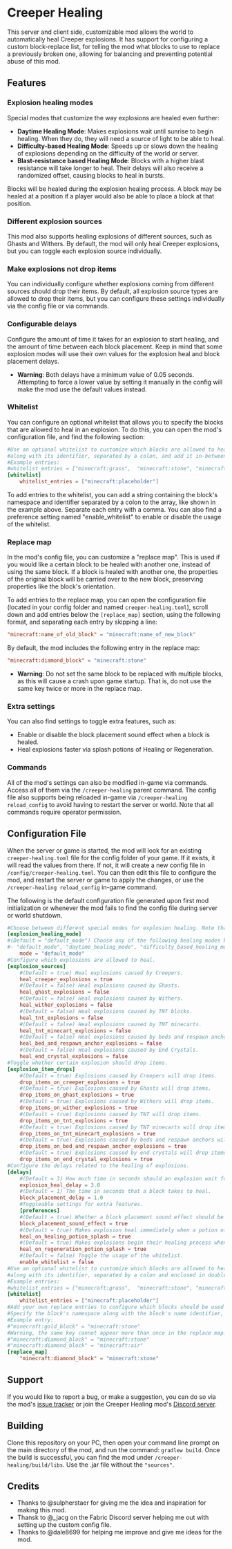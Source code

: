 # Creeper Healing
This server and client side, customizable mod allows the world to automatically heal Creeper explosions. It has support for configuring a custom block-replace list, for telling the mod what blocks to use to replace a previously broken one, allowing for balancing and preventing potential abuse of this mod.

## Features

### Explosion healing modes

Special modes that customize the way explosions are healed even further:

- **Daytime Healing Mode**: Makes explosions wait until sunrise to begin healing. When they do, they will need a source of light to be able to heal.
- **Difficulty-based Healing Mode**: Speeds up or slows down the healing of explosions depending on the difficulty of the world or server.
- **Blast-resistance based Healing Mode**: Blocks with a higher blast resistance will take longer to heal. Their delays will also receive a randomized offset, causing blocks to heal in bursts.

Blocks will be healed during the explosion healing process. A block may be healed at a position if a player would also be able to place a block at that position.

### Different explosion sources

This mod also supports healing explosions of different sources, such as Ghasts and Withers. By default, the mod will only heal Creeper explosions, but you can toggle each explosion source individually.

### Make explosions not drop items

You can individually configure whether explosions coming from different sources should drop their items. By default, all explosion source types are allowed to drop their items, but you can configure these settings individually via the config file or via commands.

### Configurable delays

Configure the amount of time it takes for an explosion to start healing, and the amount of time between each block placement.
Keep in mind that some explosion modes will use their own values for the explosion heal and block placement delays.

- **Warning**: Both delays have a minimum value of 0.05 seconds. Attempting to force a lower value by setting it manually in the config will make the mod use the default values instead.

### Whitelist

You can configure an optional whitelist that allows you to specify the blocks that are allowed to heal in an explosion. To do this, you can open the mod's configuration file, and find the following section:

```toml
#Use an optional whitelist to customize which blocks are allowed to heal. To add an entry, specify the block's namespace
#along with its identifier, separated by a colon, and add it in-between the square brackets below. Separate each entry with a comma.
#Example entries:
#whitelist_entries = ["minecraft:grass",  "minecraft:stone", "minecraft:sand"]
[whitelist]
	whitelist_entries = ["minecraft:placeholder"]
```

To add entries to the whitelist, you can add a string containing the block's namespace and identifier separated by a colon to the array, like shown in the example above. Separate each entry with a comma.
You can also find a preference setting named "enable_whitelist" to enable or disable the usage of the whitelist.

### Replace map

In the mod's config file, you can customize a "replace map". This is used if you would like a certain block to be healed with another one, instead of using the same block. If a block is healed with another one, the properties of the original block will be carried over to the new block, preserving properties like the block's orientation.

To add entries to the replace map, you can open the configuration file (located in your config folder and named `creeper-healing.toml`), scroll down and add entries below the `[replace_map]` section, using the following format, and separating each entry by skipping a line:

```toml
"minecraft:name_of_old_block" = "minecraft:name_of_new_block"
```

By default, the mod includes the following entry in the replace map:

```toml
"minecraft:diamond_block" = "minecraft:stone"
```

- **Warning**: Do not set the same block to be replaced with multiple blocks, as this will cause a crash upon game startup. That is, do not use the same key twice or more in the replace map.

### Extra settings

You can also find settings to toggle extra features, such as:

- Enable or disable the block placement sound effect when a block is healed.
- Heal explosions faster via splash potions of Healing or Regeneration.

### Commands

All of the mod's settings can also be modified in-game via commands. Access all of them via the `/creeper-healing` parent command. The config file also supports being reloaded in-game via `/creeper-healing reload_config` to avoid having to restart the server or world. Note that all commands require operator permission.

## Configuration  File
When the server or game is started, the mod will look for an existing `creeper-healing.toml` file for the config folder of your game. If it exists, it will read the values from there. If not, it will create a new config file in `/config/creeper-healing.toml`. You can then edit this file to configure the mod, and restart the server or game to apply the changes, or use the `/creeper-healing reload_config` in-game command.

The following is the default configuration file generated upon first mod initialization or whenever the mod fails to find the config file during server or world shutdown.

```toml
#Choose between different special modes for explosion healing. Note that certain healing modes will not follow the explosion delay and block delay settings.
[explosion_healing_mode]
#(Default = "default_mode") Choose any of the following healing modes by copying one of the strings and pasting it into the value of the "mode" setting below:
#- "default_mode", "daytime_healing_mode", "difficulty_based_healing_mode", "blast_resistance_based_healing_mode" 
    mode = "default_mode"
#Configure which explosions are allowed to heal.
[explosion_sources]
    #(Default = true) Heal explosions caused by Creepers.
    heal_creeper_explosions = true
    #(Default = false) Heal explosions caused by Ghasts.
    heal_ghast_explosions = false
    #(Default = false) Heal explosions caused by Withers.
    heal_wither_explosions = false
    #(Default = false) Heal explosions caused by TNT blocks.
    heal_tnt_explosions = false
    #(Default = false) Heal explosions caused by TNT minecarts.
    heal_tnt_minecart_explosions = false
    #(Default = false) Heal explosions caused by beds and respawn anchors.
    heal_bed_and_respawn_anchor_explosions = false
    #(Default = false) Heal explosions caused by End Crystals.
    heal_end_crystal_explosions = false
#Toggle whether certain explosion should drop items.
[explosion_item_drops]
    #(Default = true) Explosions caused by Creepers will drop items.
    drop_items_on_creeper_explosions = true
    #(Default = true) Explosions caused by Ghasts will drop items.
    drop_items_on_ghast_explosions = true
    #(Default = true) Explosions caused by Withers will drop items.
    drop_items_on_wither_explosions = true
    #(Default = true) Explosions caused by TNT will drop items.
    drop_items_on_tnt_explosions = true
    #(Default = true) Explosions caused by TNT minecarts will drop items.
    drop_items_on_tnt_minecart_explosions = true
    #(Default = true) Explosions caused by beds and respawn anchors will drop items.
    drop_items_on_bed_and_respawn_anchor_explosions = true
    #(Default = true) Explosions caused by end crystals will drop items.
    drop_items_on_end_crystal_explosions = true
#Configure the delays related to the healing of explosions.
[delays]
    #(Default = 3) How much time in seconds should an explosion wait for to begin healing.
    explosion_heal_delay = 3.0
    #(Default = 1) The time in seconds that a block takes to heal.
    block_placement_delay = 1.0
    #Toggleable settings for extra features.
    [preferences]
    #(Default = true) Whether a block placement sound effect should be played when a block is healed.
    block_placement_sound_effect = true
    #(Default = true) Makes explosion heal immediately when a potion of Healing is thrown on them.
    heal_on_healing_potion_splash = true
    #(Default = true) Makes explosions begin their healing process when a potion of Regeneration is thrown on them.
    heal_on_regeneration_potion_splash = true
    #(Default = false) Toggle the usage of the whitelist.
    enable_whitelist = false
#Use an optional whitelist to customize which blocks are allowed to heal. To add an entry, specify the block's namespace
#along with its identifier, separated by a colon and enclosed in double quotes, and add it in-between the square brackets below. Separate each entry with a comma.
#Example entries:
#whitelist_entries = ["minecraft:grass",  "minecraft:stone", "minecraft:sand"]
[whitelist]
    whitelist_entries = ["minecraft:placeholder"]
#Add your own replace entries to configure which blocks should be used to heal other blocks. The block on the right will be used to heal the block on the left.
#Specify the block's namespace along with the block's name identifier, separated by a colon and enclosed in double quotes.
#Example entry:
#"minecraft:gold_block" = "minecraft:stone"
#Warning, the same key cannot appear more than once in the replace map! For example, the following will cause an error:
#"minecraft:diamond_block" = "minecraft:stone"
#"minecraft:diamond_block" = "minecraft:air" 
[replace_map]
    "minecraft:diamond_block" = "minecraft:stone"
```

## Support

If you would like to report a bug, or make a suggestion, you can do so via the mod's [issue tracker](https://github.com/ArkoSammy12/creeper-healing/issues) or join the Creeper Healing mod's [Discord server](https://discord.gg/UKr8n3b3ze).

## Building

Clone this repository on your PC, then open your command line prompt on the main directory of the mod, and run the command: `gradlew build`. Once the build is successful, you can find the mod under `/creeper-healing/build/libs`. Use the .jar file without the `"sources"`.

## Credits

- Thanks to @sulpherstaer for giving me the idea and inspiration for making this mod.
- Thansk to @_jacg on the Fabric Discord server helping me out with setting up the custom config file.
- Thanks to @dale8699 for helping me improve and give me ideas for the mod.